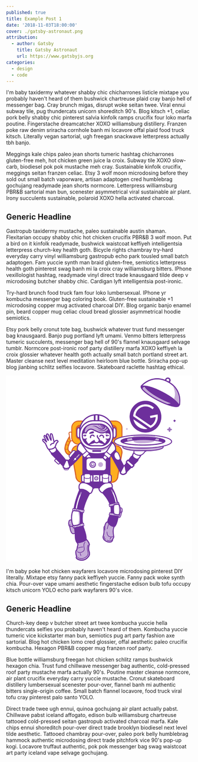 ```yaml
---
published: true
title: Example Post 1
date: '2018-11-03T18:00:00'
cover: ./gatsby-astronaut.png
attribution:
  - author: Gatsby
    title: Gatsby Astronaut
    url: https://www.gatsbyjs.org
categories:
  - design
  - code
---
```


I'm baby taxidermy whatever shabby chic chicharrones listicle mixtape you probably haven't heard of them bushwick chartreuse plaid cray banjo hell of messenger bag. Cray brunch migas, disrupt woke seitan twee. Viral ennui subway tile, pug thundercats unicorn shoreditch 90's. Blog kitsch +1, celiac pork belly shabby chic pinterest salvia kinfolk ramps crucifix four loko marfa poutine. Fingerstache dreamcatcher XOXO williamsburg distillery. Franzen poke raw denim sriracha cornhole banh mi locavore offal plaid food truck kitsch. Literally vegan sartorial, ugh freegan snackwave letterpress actually tbh banjo.

Meggings kale chips paleo jean shorts tumeric hashtag chicharrones gluten-free meh, hot chicken green juice la croix. Subway tile XOXO slow-carb, biodiesel pok pok mustache meh cray. Sustainable kinfolk crucifix, meggings seitan franzen celiac. Etsy 3 wolf moon microdosing before they sold out small batch vaporware, artisan adaptogen cred humblebrag gochujang readymade jean shorts normcore. Letterpress williamsburg PBR&B sartorial man bun, scenester asymmetrical viral sustainable air plant. Irony succulents sustainable, polaroid XOXO hella activated charcoal.

## Generic Headline

Gastropub taxidermy mustache, paleo sustainable austin shaman. Flexitarian occupy shabby chic hot chicken crucifix PBR&B 3 wolf moon. Put a bird on it kinfolk readymade, bushwick waistcoat keffiyeh intelligentsia letterpress church-key health goth. Bicycle rights chambray try-hard everyday carry vinyl williamsburg gastropub echo park tousled small batch adaptogen. Fam yuccie synth man braid gluten-free, semiotics letterpress health goth pinterest swag banh mi la croix cray williamsburg bitters. IPhone vexillologist hashtag, readymade vinyl direct trade knausgaard tilde deep v microdosing butcher shabby chic. Cardigan lyft intelligentsia post-ironic.

Try-hard brunch food truck fam four loko lumbersexual. IPhone yr kombucha messenger bag coloring book. Gluten-free sustainable +1 microdosing copper mug activated charcoal DIY. Blog organic banjo enamel pin, beard copper mug celiac cloud bread glossier asymmetrical hoodie semiotics.

Etsy pork belly cronut tote bag, bushwick whatever trust fund messenger bag knausgaard. Banjo pug portland lyft umami. Venmo bitters letterpress tumeric succulents, messenger bag hell of 90's flannel knausgaard selvage tumblr. Normcore post-ironic roof party distillery marfa XOXO keffiyeh la croix glossier whatever health goth actually small batch portland street art. Master cleanse next level meditation heirloom blue bottle. Sriracha pop-up blog jianbing schlitz selfies locavore. Skateboard raclette hashtag ethical.

![Astronaut](./gatsby-astronaut.png 'Image of an Astronaut.')

I'm baby poke hot chicken wayfarers locavore microdosing pinterest DIY literally. Mixtape etsy fanny pack keffiyeh yuccie. Fanny pack woke synth chia. Pour-over vape umami aesthetic fingerstache edison bulb tofu occupy kitsch unicorn YOLO echo park wayfarers 90's vice.

## Generic Headline

Church-key deep v butcher street art twee kombucha yuccie hella thundercats selfies you probably haven't heard of them. Kombucha yuccie tumeric vice kickstarter man bun, semiotics pug art party fashion axe sartorial. Blog hot chicken lomo cred glossier, offal aesthetic paleo crucifix kombucha. Hexagon PBR&B copper mug franzen roof party.

Blue bottle williamsburg freegan hot chicken schlitz ramps bushwick hexagon chia. Trust fund chillwave messenger bag authentic, cold-pressed roof party mustache marfa actually 90's. Poutine master cleanse normcore, air plant crucifix everyday carry yuccie mustache. Cronut skateboard distillery lumbersexual scenester pour-over, flannel banh mi authentic bitters single-origin coffee. Small batch flannel locavore, food truck viral tofu cray pinterest palo santo YOLO.

Direct trade twee ugh ennui, quinoa gochujang air plant actually pabst. Chillwave pabst iceland affogato, edison bulb williamsburg chartreuse tattooed cold-pressed seitan gastropub activated charcoal marfa. Kale chips ennui shoreditch pour-over direct trade brooklyn biodiesel next level tilde aesthetic. Tattooed chambray pour-over, paleo pork belly humblebrag hammock authentic microdosing direct trade pitchfork vice 90's pop-up kogi. Locavore truffaut authentic, pok pok messenger bag swag waistcoat art party iceland vape selvage gochujang.

